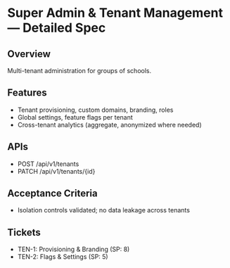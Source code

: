# Super Admin & Tenant Management — Detailed Spec

## Overview
Multi-tenant administration for groups of schools.

## Features
- Tenant provisioning, custom domains, branding, roles
- Global settings, feature flags per tenant
- Cross-tenant analytics (aggregate, anonymized where needed)

## APIs
- POST /api/v1/tenants
- PATCH /api/v1/tenants/{id}

## Acceptance Criteria
- Isolation controls validated; no data leakage across tenants

## Tickets
- TEN-1: Provisioning & Branding (SP: 8)
- TEN-2: Flags & Settings (SP: 5)

